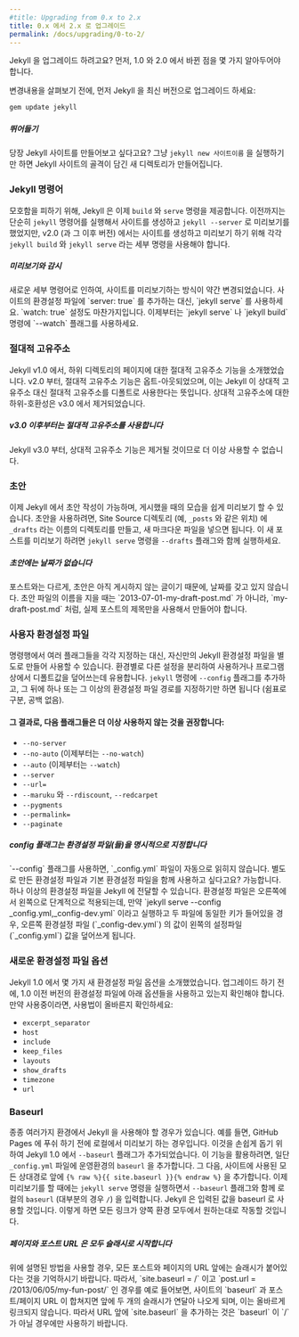 ```yaml
---
#title: Upgrading from 0.x to 2.x
title: 0.x 에서 2.x 로 업그레이드
permalink: /docs/upgrading/0-to-2/
---
```


<!--
Upgrading from an older version of Jekyll? A few things have changed in 1.0
and 2.0 that you'll want to know about.
-->
Jekyll 을 업그레이드 하려고요? 먼저, 1.0 와 2.0 에서 바뀐 점을 몇 가지
알아두어야 합니다.

<!--
Before we dive in, go ahead and fetch the latest version of Jekyll:
-->
변경내용을 살펴보기 전에, 먼저 Jekyll 을 최신 버전으로 업그레이드 하세요:

```sh
gem update jekyll
```

<div class="note feature">
<!--
  <h5 markdown="1">Diving in</h5>
  <p markdown="1">Want to get a new Jekyll site up and running quickly? Simply
   run <code>jekyll new SITENAME</code> to create a new folder with a bare bones
   Jekyll site.</p>
-->
  <h5 markdown="1">뛰어들기</h5>
  <p markdown="1">당장 Jekyll 사이트를 만들어보고 싶다고요? 그냥
   <code>jekyll new 사이트이름</code> 을 실행하기만 하면 Jekyll 사이트의 골격이
   담긴 새 디렉토리가 만들어집니다.</p>
</div>

<!--
### The Jekyll Command
-->
### Jekyll 명령어

<!--
For better clarity, Jekyll now accepts the commands `build` and `serve`.
Whereas before you might simply run the command `jekyll` to generate a site
and `jekyll --server` to view it locally, in v2.0 (and later) you should
use the subcommands `jekyll build` and `jekyll serve` to build and preview
your site.
-->
모호함을 피하기 위해, Jekyll 은 이제 `build` 와 `serve` 명령을 제공합니다.
이전까지는 단순히 `jekyll` 명령어를 실행해서 사이트를 생성하고 `jekyll --server`
로 미리보기를 했었지만, v2.0 (과 그 이후 버전) 에서는 사이트를 생성하고 미리보기
하기 위해 각각 `jekyll build` 와 `jekyll serve` 라는 세부 명령을 사용해야
합니다.

<div class="note info">
<!--
  <h5>Watching and Serving</h5>
  <p markdown="1">With the new subcommands, the way sites are previewed locally
   changed a bit. Instead of specifying `server: true` in the site's
   configuration file, use `jekyll serve`. The same holds true for
   `watch: true`. Instead, use the `--watch` flag with either `jekyll serve`
    or `jekyll build`.</p>
-->
  <h5>미리보기와 감시</h5>
  <p markdown="1">새로운 세부 명령어로 인하여, 사이트를 미리보기하는 방식이
   약간 변경되었습니다. 사이트의 환경설정 파일에 `server: true` 를 추가하는
   대신, `jekyll serve` 를 사용하세요. `watch: true` 설정도 마찬가지입니다.
   이제부터는 `jekyll serve` 나 `jekyll build` 명령에 `--watch` 플래그를
   사용하세요.</p>
</div>

<!--
### Absolute Permalinks
-->
### 절대적 고유주소

<!--
In Jekyll v1.0, we introduced absolute permalinks for pages in
subdirectories. Starting with v2.0, absolute permalinks are opt-out,
meaning Jekyll will default to using absolute permalinks instead of
relative permalinks. Relative permalink backwards-compatibility was removed in v3.0.
-->
Jekyll v1.0 에서, 하위 디렉토리의 페이지에 대한 절대적 고유주소 기능을
소개했었습니다. v2.0 부터, 절대적 고유주소 기능은 옵트-아웃되었으며, 이는 Jekyll
이 상대적 고유주소 대신 절대적 고유주소를 디폴트로 사용한다는 뜻입니다. 상대적
고유주소에 대한 하위-호환성은 v3.0 에서 제거되었습니다.

<div class="note warning" id="absolute-permalinks-warning">
<!--
  <h5 markdown="1">Absolute permalinks will be required in v3.0 and on</h5>
  <p markdown="1">
    Starting with Jekyll v3.0, relative permalinks functionality will be removed and thus unavailable for use.
  </p>
-->
  <h5 markdown="1">v3.0 이후부터는 절대적 고유주소를 사용합니다</h5>
  <p markdown="1">
    Jekyll v3.0 부터, 상대적 고유주소 기능은 제거될 것이므로 더 이상 사용할 수 없습니다.
  </p>
</div>

<!--
### Draft Posts
-->
### 초안

<!--
Jekyll now lets you write draft posts, and allows you to easily preview how
they will look prior to publishing. To start a draft, simply create a folder
called `_drafts` in your site's source directory (e.g., alongside `_posts`),
and add a new markdown file to it. To preview your new post, simply run the
`jekyll serve` command with the `--drafts` flag.
-->
이제 Jekyll 에서 초안 작성이 가능하며, 게시했을 때의 모습을 쉽게 미리보기 할 수
있습니다. 초안을 사용하려면, Site Source 디렉토리 (예, `_posts` 와 같은 위치) 에
`_drafts` 라는 이름의 디렉토리를 만들고, 새 마크다운 파일을 넣으면 됩니다. 이 새
포스트를 미리보기 하려면 `jekyll serve` 명령을 `--drafts` 플래그와 함께
실행하세요.

<div class="note info">
<!--
  <h5 markdown="1">Drafts don't have dates</h5>
  <p markdown="1">
    Unlike posts, drafts don't have a date, since they haven't
    been published yet. Rather than naming your draft something like
    `2013-07-01-my-draft-post.md`, simply name the file what you'd like your
    post to eventually be titled, here `my-draft-post.md`.</p>
-->
  <h5 markdown="1">초안에는 날짜가 없습니다</h5>
  <p markdown="1">
    포스트와는 다르게, 초안은 아직 게시하지 않는 글이기 때문에, 날짜를 갖고 있지
    않습니다. 초안 파일의 이름을 지을 때는 `2013-07-01-my-draft-post.md` 가
    아니라, `my-draft-post.md` 처럼, 실제 포스트의 제목만을 사용해서 만들어야
    합니다.</p>
</div>

<!--
### Custom Config File
-->
### 사용자 환경설정 파일

<!--
Rather than passing individual flags via the command line, you can now pass
an entire custom Jekyll config file. This helps to distinguish between
environments, or lets you programmatically override user-specified
defaults. Simply add the `--config` flag to the `jekyll` command, followed
by the path to one or more config files (comma-delimited, no spaces).
-->
명령행에서 여러 플래그들을 각각 지정하는 대신, 자신만의 Jekyll 환경설정 파일을
별도로 만들어 사용할 수 있습니다. 환경별로 다른 설정을 분리하여 사용하거나
프로그램 상에서 디폴트값을 덮어쓰는데 유용합니다. `jekyll` 명령에 `--config`
플래그를 추가하고, 그 뒤에 하나 또는 그 이상의 환경설정 파일 경로를 지정하기만
하면 됩니다 (쉼표로 구분, 공백 없음).

<!--
#### As a result, the following command line flags are now deprecated:
-->
#### 그 결과로, 다음 플래그들은 더 이상 사용하지 않는 것을 권장합니다:

<!--
* `--no-server`
* `--no-auto` (now `--no-watch`)
* `--auto` (now `--watch`)
* `--server`
* `--url=`
* `--maruku`, `--rdiscount`, and `--redcarpet`
* `--pygments`
* `--permalink=`
* `--paginate`
-->
* `--no-server`
* `--no-auto` (이제부터는 `--no-watch`)
* `--auto` (이제부터는 `--watch`)
* `--server`
* `--url=`
* `--maruku` 와 `--rdiscount`, `--redcarpet`
* `--pygments`
* `--permalink=`
* `--paginate`

<div class="note info">
<!--
  <h5>The config flag explicitly specifies your configuration file(s)</h5>
  <p markdown="1">If you use the `--config` flag, Jekyll will ignore your
    `_config.yml` file. Want to merge a custom configuration with the normal
    configuration? No problem. Jekyll will accept more than one custom config
    file via the command line. Config files cascade from right to left, such
    that if I run `jekyll serve --config _config.yml,_config-dev.yml`,
    the values in the config files on the right (`_config-dev.yml`) overwrite
    those on the left (`_config.yml`) when both contain the same key.</p>
-->
  <h5>config 플래그는 환경설정 파일(들)을 명시적으로 지정합니다</h5>
  <p markdown="1">`--config` 플래그를 사용하면, `_config.yml` 파일이 자동으로
    읽히지 않습니다. 별도로 만든 환경설정 파일과 기본 환경설정 파일을 함께
    사용하고 싶다고요? 가능합니다. 하나 이상의 환경설정 파일을 Jekyll 에 전달할
    수 있습니다. 환경설정 파일은 오른쪽에서 왼쪽으로 단계적으로 적용되는데, 만약
    `jekyll serve --config _config.yml,_config-dev.yml` 이라고 실행하고 두
    파일에 동일한 키가 들어있을 경우, 오른쪽 환경설정 파일 (`_config-dev.yml`)
    의 값이 왼쪽의 설정파일 (`_config.yml`) 값을 덮어쓰게 됩니다.</p>
</div>

<!--
### New Config File Options
-->
### 새로운 환경설정 파일 옵션

<!--
Jekyll 1.0 introduced several new config file options. Before you upgrade,
you should check to see if any of these are present in your pre-1.0 config
file, and if so, make sure that you're using them properly:
-->
Jekyll 1.0 에서 몇 가지 새 환경설정 파일 옵션을 소개했었습니다. 업그레이드 하기
전에, 1.0 이전 버전의 환경설정 파일에 아래 옵션들을 사용하고 있는지 확인해야
합니다. 만약 사용중이라면, 사용법이 올바른지 확인하세요:

* `excerpt_separator`
* `host`
* `include`
* `keep_files`
* `layouts`
* `show_drafts`
* `timezone`
* `url`

### Baseurl

<!--
Often, you'll want the ability to run a Jekyll site in multiple places,
such as previewing locally before pushing to GitHub Pages. Jekyll 1.0 makes
that easier with the new `--baseurl` flag. To take advantage of this
feature, first add the production `baseurl` to your site's `_config.yml`
file. Then, throughout the site, simply prefix relative URLs
with `{% raw %}{{ site.baseurl }}{% endraw %}`.
When you're ready to preview your site locally, pass along the `--baseurl`
flag with your local baseurl (most likely `/`) to `jekyll serve` and Jekyll
will swap in whatever you've passed along, ensuring all your links work as
you'd expect in both environments.
-->
종종 여러가지 환경에서 Jekyll 을 사용해야 할 경우가 있습니다. 예를 들면, GitHub
Pages 에 푸쉬 하기 전에 로컬에서 미리보기 하는 경우입니다. 이것을 손쉽게 돕기
위하여 Jekyll 1.0 에서 `--baseurl` 플래그가 추가되었습니다. 이 기능을
활용하려면, 일단 `_config.yml` 파일에 운영환경의 `baseurl` 을 추가합니다. 그
다음, 사이트에 사용된 모든 상대경로 앞에
`{% raw %}{{ site.baseurl }}{% endraw %}` 을 추가합니다. 이제 미리보기를 할
때에는 `jekyll serve` 명령을 실행하면서 `--baseurl` 플래그와 함께 로컬의
`baseurl` (대부분의 경우 `/`) 을 입력합니다. Jekyll 은 입력된 값을 baseurl 로
사용할 것입니다. 이렇게 하면 모든 링크가 양쪽 환경 모두에서 원하는대로 작동할
것입니다.


<div class="note warning">
<!--
  <h5 markdown="1">All page and post URLs contain leading slashes</h5>
  <p markdown="1">If you use the method described above, please remember
  that the URLs for all posts and pages contain a leading slash. Therefore,
  concatenating the site baseurl and the post/page url where
  `site.baseurl = /` and `post.url = /2013/06/05/my-fun-post/` will
  result in two leading slashes, which will break links. It is thus
  suggested that prefixing with `site.baseurl` only be used when the
  `baseurl` is something other than the default of `/`.</p>
-->
  <h5 markdown="1">페이지와 포스트 URL 은 모두 슬래시로 시작합니다</h5>
  <p markdown="1">위에 설명된 방법을 사용할 경우, 모든 포스트와 페이지의 URL
  앞에는 슬래시가 붙어있다는 것을 기억하시기 바랍니다. 따라서,
  `site.baseurl = /` 이고 `post.url = /2013/06/05/my-fun-post/` 인 경우를 예로
  들어보면, 사이트의 `baseurl` 과 포스트/페이지 URL 이 합쳐지면 앞에 두 개의
  슬래시가 연달아 나오게 되며, 이는 올바르게 링크되지 않습니다. 따라서 URL 앞에
  `site.baseurl` 을 추가하는 것은 `baseurl` 이 `/` 가 아닐 경우에만 사용하기
  바랍니다.</p>
</div>
